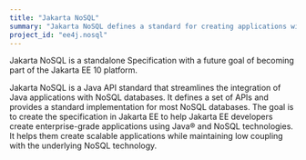 ```yaml
---
title: "Jakarta NoSQL"
summary: "Jakarta NoSQL defines a standard for creating applications with NoSQL databases."
project_id: "ee4j.nosql"
---
```




Jakarta NoSQL is a standalone Specification with a future goal of becoming part of the Jakarta EE 10 platform.

Jakarta NoSQL is a Java API standard that streamlines the integration of Java applications with NoSQL databases. It defines a set of APIs and provides a standard implementation for most NoSQL databases. 
The goal is to create the specification in Jakarta EE to help Jakarta EE developers create enterprise-grade applications using Java® and NoSQL technologies. It helps them create scalable applications while maintaining low coupling with the underlying NoSQL technology.